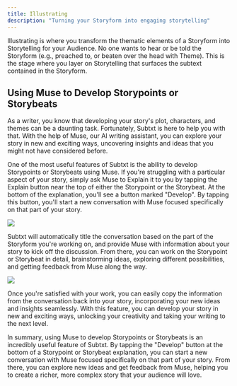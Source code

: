 ```yaml
---
title: Illustrating
description: "Turning your Storyform into engaging storytelling"
---
```


Illustrating is where you transform the thematic elements of a Storyform into Storytelling for your Audience. No one wants to hear or be told the Storyform (e.g., preached to, or beaten over the head with Theme). This is the stage where you layer on Storytelling that surfaces the subtext contained in the Storyform.

## Using Muse to Develop Storypoints or Storybeats

As a writer, you know that developing your story's plot, characters, and themes can be a daunting task. Fortunately, Subtxt is here to help you with that. With the help of Muse, our AI writing assistant, you can explore your story in new and exciting ways, uncovering insights and ideas that you might not have considered before.

One of the most useful features of Subtxt is the ability to develop Storypoints or Storybeats using Muse. If you're struggling with a particular aspect of your story, simply ask Muse to Explain it to you by tapping the Explain button near the top of either the Storypoint or the Storybeat. At the bottom of the explanation, you'll see a button marked "Develop". By tapping this button, you'll start a new conversation with Muse focused specifically on that part of your story.

![](https://res.cloudinary.com/narrative-first/image/upload/v1678242843/documentation/starting-to-develop-a-storypoint.png)

Subtxt will automatically title the conversation based on the part of the Storyform you're working on, and provide Muse with information about your story to kick off the discussion. From there, you can work on the Storypoint or Storybeat in detail, brainstorming ideas, exploring different possibilities, and getting feedback from Muse along the way.

![](https://res.cloudinary.com/narrative-first/image/upload/v1678242843/documentation/developing-a-storypoint.png)

Once you're satisfied with your work, you can easily copy the information from the conversation back into your story, incorporating your new ideas and insights seamlessly. With this feature, you can develop your story in new and exciting ways, unlocking your creativity and taking your writing to the next level.

In summary, using Muse to develop Storypoints or Storybeats is an incredibly useful feature of Subtxt. By tapping the "Develop" button at the bottom of a Storypoint or Storybeat explanation, you can start a new conversation with Muse focused specifically on that part of your story. From there, you can explore new ideas and get feedback from Muse, helping you to create a richer, more complex story that your audience will love.

